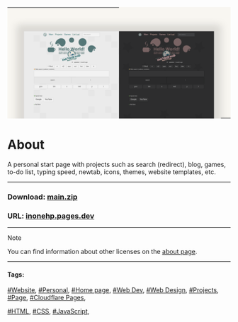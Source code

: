 <!-- README.md v.1.8.1 -->
  
![page with a light and dark theme and theme settings](/img/github-banner-settings.png)  
  
# About

A personal start page with projects such as search (redirect), blog, games, to-do list, typing speed, newtab, icons, themes, website templates, etc.
  
---
  
### Download: [main.zip](https://github.com/inonehp/inonehp.pages.dev/archive/refs/heads/main.zip)  
### URL: [inonehp.pages.dev](https://inonehp.pages.dev/)  
  
---
  
> [!NOTE]
> You can find information about other licenses on the [about page](https://inonehp.pages.dev/about.html#license).
  
---
   
#### Tags:  
[#Website](https://github.com/topics/website),
[#Personal](https://github.com/topics/personal),
[#Home page](https://github.com/topics/homepage),
[#Web Dev](https://github.com/topics/webdev),
[#Web Design](https://github.com/topics/webdesign), 
[#Projects](https://github.com/topics/projects),
[#Page](https://github.com/topics/page),
[#Cloudflare Pages](https://github.com/topics/cloudflare-pages),
  
[#HTML](https://github.com/topics/HTML),
[#CSS](https://github.com/topics/css),
[#JavaScript](https://github.com/topics/javascript),



